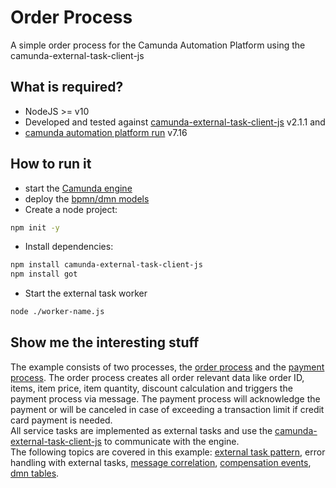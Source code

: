 # Order Process
A simple order process for the Camunda Automation Platform using the camunda-external-task-client-js 

## What is required?
* NodeJS >= v10  
* Developed and tested against [camunda-external-task-client-js](https://github.com/camunda/camunda-external-task-client-js) v2.1.1 and 
* [camunda automation platform run](https://camunda.com/download/) v7.16  

## How to run it
* start the [Camunda engine](https://camunda.com/download/)
* deploy the [bpmn/dmn models](src/assets)
* Create a node project:
```sh
npm init -y
```
* Install dependencies:
```sh
npm install camunda-external-task-client-js
npm install got
```
* Start the external task worker
```sh
node ./worker-name.js
```

## Show me the interesting stuff
The example consists of two processes, the [order process](src/assets/order-process.bpmn) and the [payment process](src/assets/payment-process.bpmn). The order process creates all order relevant data like order ID, items, item price, item quantity, discount calculation and triggers the payment process via message. The payment process will acknowledge the payment or will be canceled in case of exceeding a transaction limit if credit card payment is needed.  
All service tasks are implemented as external tasks and use the [camunda-external-task-client-js](https://github.com/camunda/camunda-external-task-client-js) to communicate with the engine.  
The following topics are covered in this example: [external task pattern](https://docs.camunda.org/manual/7.16/user-guide/process-engine/external-tasks/), error handling with external tasks, [message correlation](https://docs.camunda.org/manual/7.16/reference/bpmn20/events/message-events/), [compensation events](https://docs.camunda.org/manual/7.16/reference/bpmn20/events/cancel-and-compensation-events/#compensation-events), [dmn tables](https://docs.camunda.org/manual/7.16/reference/dmn/).
